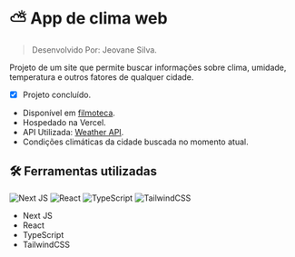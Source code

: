 # :partly_sunny: App de clima web

> Desenvolvido Por: Jeovane Silva.

Projeto de um site que permite buscar informações sobre clima, umidade, temperatura e outros fatores de qualquer cidade.

-  [x]  Projeto concluído.
* Disponível em [filmoteca](https://openweathermap.org/api).
* Hospedado na Vercel.
* API Utilizada: [Weather API](https://openweathermap.org/api).
* Condições climáticas da cidade buscada no momento atual.

## :hammer_and_wrench: Ferramentas utilizadas
![Next JS](https://img.shields.io/badge/Next-black?style=for-the-badge&logo=next.js&logoColor=white)
![React](https://img.shields.io/badge/react-%2320232a.svg?style=for-the-badge&logo=react&logoColor=%2361DAFB)
![TypeScript](https://img.shields.io/badge/typescript-%23007ACC.svg?style=for-the-badge&logo=typescript&logoColor=white)
![TailwindCSS](https://img.shields.io/badge/tailwindcss-%2338B2AC.svg?style=for-the-badge&logo=tailwind-css&logoColor=white)

* Next JS
* React
* TypeScript
* TailwindCSS
